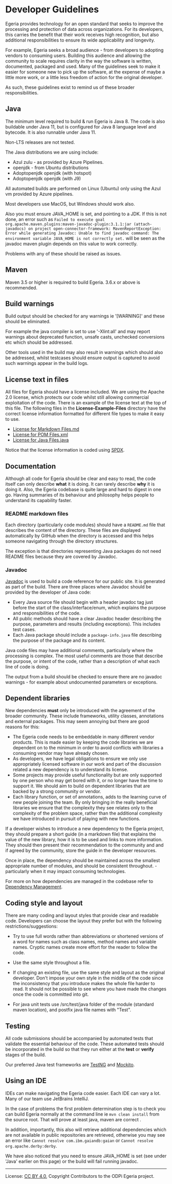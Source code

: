 <!-- SPDX-License-Identifier: CC-BY-4.0 -->
<!-- Copyright Contributors to the ODPi Egeria project. -->

# Developer Guidelines

Egeria provides technology for an open standard that seeks to improve the processing and
protection of data across organizations.  For its developers, this carries the benefit that
their work receives high recognition, but also additional responsibilities to ensure its
wide applicability and longevity.

For example, Egeria seeks a broad audience - from developers to adopting vendors to consuming users.
Building this audience and allowing the community to scale requires clarity in the way
the software is written, documented, packaged and used.  Many of the guidelines seek to make
it easier for someone new to pick up the software, at the expense of maybe a little more work,
or a little less freedom of action for the original developer.

As such, these guidelines exist to remind us of these broader responsibilities.

## Java

The minimum level required to build & run Egeria is Java 8. 
 The code is also buildable under Java 11, but is configured for Java 8 language level and bytecode. It is also runnable under Java 11. 
 
 Non-LTS releases are not tested.
 
 The Java distributions we are using include:
  * Azul zulu - as provided by Azure Pipelines. 
  * openjdk - from Ubuntu distributions 
  * Adoptopenjdk openjdk (with hotspot)
  * Adoptopenjdk openjdk (with J9)  
  
 All automated builds are performed on Linux (Ubuntu) only using the Azul vm provided by Azure pipelines.
  
 Most developers use MacOS, but Windows should work also.

 Also you must ensure JAVA_HOME is set, and pointing to a JDK. If this is not done, an error such as `Failed to execute goal org.apache.maven.plugins:maven-javadoc-plugin:3.1.1:jar (attach-javadocs) on project open-connector-framework: MavenReportException: Error while generating Javadoc: Unable to find javadoc command: The environment variable JAVA_HOME is not correctly set.` will be seen as the javadoc maven plugin depends on this value to work correctly.
 
 Problems with any of these should be raised as issues.

## Maven

Maven 3.5 or higher is required to build Egeria. 3.6.x or above is recommended.

## Build warnings

Build output should be checked for any warnings ie '[WARNING]' and these should be eliminated. 

For example the java compiler is set to use '-Xlint:all' and may report warnings about deprecated function, unsafe casts, unchecked conversions etc which should be addressed.

Other tools used in the build may also result in warnings which should also be addressed, whilst testcases should ensure output is captured to avoid such warnings appear in the build logs.

## License text in files

All files for Egeria should have a license included.  We are using the Apache 2.0 license,
which protects our code whilst still allowing commercial exploitation of the code.  There is
an example of the license text at the top of this file.  The following files in the
**License-Example-Files** directory have the correct
license information formatted for different file types to make it easy to use.

* [License for Markdown Files.md](./License-Example-Files/License_for_Markdown_Files.md)
* [License for POM Files.xml](./License-Example-Files/License_for_POM_Files.xml)
* [License for Java Files.java](./License-Example-Files/License_for_Java_Files.java)

Notice that the license information is coded using [SPDX](https://spdx.org/ids).

## Documentation

Although all code for Egeria should be clear and easy to read, the code itself can only
describe **what** it is doing.  It can rarely describe **why** it is doing it.  Also, the
Egeria codebase is quite large and hard to digest in one go.  Having summaries of its
behaviour and philosophy helps people to understand its capability faster.

### README markdown files

Each directory (particularly code modules) should have a `README.md` file that describes the
content of the directory.  These files are displayed automatically by GitHub when the
directory is accessed and this helps someone navigating through the directory structures.

The exception is that directories representing Java packages do not need README files
because they are covered by Javadoc.

### Javadoc

[Javadoc](https://docs.oracle.com/javase/7/docs/technotes/tools/solaris/javadoc.html)
is used to build a code reference for our public site.  It is generated
as part of the build.  There are three places where Javadoc should be provided
by the developer of Java code:

* Every Java source file should begin with a header javadoc tag just before the start of the
class/interface/enum, which explains the purpose and responsibilities of the code.
* All public methods should have a clear Javadoc header describing the purpose, parameters and
results (including exceptions).  This includes test cases.
* Each Java package should include a `package-info.java` file describing the purpose of the
package and its content.

Java code files may have additional comments, particularly where the processing is complex.
The most useful comments are those that describe the purpose, or intent of the code,
rather than a description of what each line of code is doing.

The output from a build should be checked to ensure there are no javadoc warnings - for example about undocumented parameters or exceptions.

## Dependent libraries

New dependencies **must** only be introduced with the agreement of the broader
community.  These include frameworks, utility classes, annotations and external packages.
This may seem annoying but there are good reasons for this:

* The Egeria code needs to be embeddable in many different vendor products.
This is made easier by keeping the code libraries we are dependent on to the minimum
in order to avoid conflicts with libraries a consuming vendor may have already chosen.
* As developers, we have legal obligations to ensure we only use appropriately
licensed software in our work and part of the discussion related a new dependency
is to understand its license.
* Some projects may provide useful functionality but are only supported by one
person who may get bored with it, or no longer have the time to support it.
We should aim to build on dependent libraries that are backed by a strong
community or vendor.
* Each library function, or set of annotations, adds to the learning curve of
new people joining the team.  By only bringing in the really beneficial
libraries we ensure that the complexity they see relates only to the complexity
of the problem space, rather than the additional complexity we have introduced in
pursuit of playing with new functions.

If a developer wishes to introduce a new dependency to the Egeria project,
they should prepare a short guide (in a markdown file) that explains the value of
the new library, how it is to be used and links to more information.
They should then present their recommendation to the community and
and if agreed by the community, store the guide in the developer resources.

Once in place, the dependency should be maintained across the smallest appropriate
number of modules, and should be consistent throughout. - particularly when it may impact consuming technologies.

For more on how dependencies are managed in the codebase refer to [Dependency Management](./Dependency-Management.md).

## Coding style and layout

There are many coding and layout styles that provide clear and readable code.
Developers can choose the layout they prefer but with the following
restrictions/suggestions:

* Try to use full words rather than abbreviations or shortened versions of
a word for names such as class names, method names and variable names.
Cryptic names create more effort for the reader to follow the code.
* Use the same style throughout a file.
* If changing an existing file, use the same style and layout as the original
developer.  Don't impose your own style in the middle of the code since the
inconsistency that you introduce makes the whole file harder to read.
It should not be possible to see where you have made the changes once the
code is committed into git.

* For java unit tests use /src/test/java folder of the module (standard maven location), and postfix java file names with "Test".

## Testing

All code submissions should be accompanied by automated tests that validate
the essential behaviour of the code.  These automated tests should be
incorporated in the build so that they run either at the **test** or **verify**
stages of the build.

Our preferred Java test frameworks are [TestNG](http://testng.org) and [Mockito](http://mockito.org).

## Using an IDE

IDEs can make navigating the Egeria code easier. Each IDE can vary a lot. Many of our team use JetBrains IntelliJ.

In the case of problems the first problem determination step is to check you can build Egeria normally at the command line ie `mvn clean install` from the source 
root. That will prove at least java, maven are correct . 

In addition, importantly, this also will retrieve additional dependencies which are not available in public
repositories are retrieved, otherwise you may see an error like `Cannot resolve com.ibm.gaiandb:gaian` or `Cannot resolve org.apache.derby:derby`.

We have also noticed that you need to ensure JAVA_HOME is set (see under 'Java' earlier on this page) or the build will fail running javadoc.

----
License: [CC BY 4.0](https://creativecommons.org/licenses/by/4.0/),
Copyright Contributors to the ODPi Egeria project.
